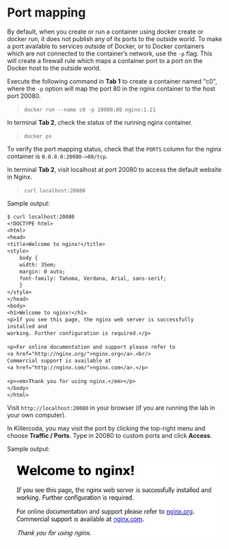 # Port mapping 

By default, when you create or run a container using docker create or docker run, it does not publish any of its ports to the outside world. To make a port available to services outside of Docker, or to Docker containers which are not connected to the container’s network, use the `-p` flag. This will create a firewall rule which maps a container port to a port on the Docker host to the outside world. 

Execute the following command in <b>Tab 1</b> to create a container named "c0", where the `-p` option will map the port 80 in the nginx container to the host port 20080.
> `docker run --name c0 -p 20080:80 nginx:1.21`

In terminal <b>Tab 2</b>, check the status of the running nginx container.

> `docker ps`

To verify the port mapping status, check that the `PORTS` column for the nginx container is `0.0.0.0:20080->80/tcp`. 

In terminal <b>Tab 2</b>, visit localhost at port 20080 to access the default website in Nginx.
> `curl localhost:20080`

Sample output:

```
$ curl localhost:20080
<!DOCTYPE html>
<html>
<head>
<title>Welcome to nginx!</title>
<style>
    body {
    width: 35em;
    margin: 0 auto;
    font-family: Tahoma, Verdana, Arial, sans-serif;
    }
</style>
</head>
<body>
<h1>Welcome to nginx!</h1>
<p>If you see this page, the nginx web server is successfully installed and
working. Further configuration is required.</p>

<p>For online documentation and support please refer to
<a href="http://nginx.org/">nginx.org</a>.<br/>
Commercial support is available at
<a href="http://nginx.com/">nginx.com</a>.</p>

<p><em>Thank you for using nginx.</em></p>
</body>
</html>
```

Visit `http://localhost:20080` in your browser (if you are running the lab in your own computer).

In Killercoda, you may visit the port by clicking the top-right menu and choose <b>Traffic / Ports</b>. Type in 20080 to custom ports and click <b>Access</b>.

Sample output:

![Nginx default webpage](./assets/default-nginx.jpg)